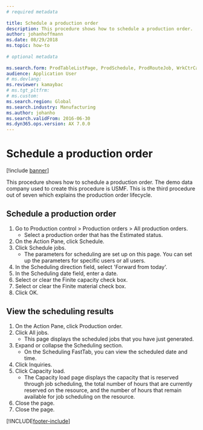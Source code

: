 ```yaml
--- 
# required metadata 
 
title: Schedule a production order
description: This procedure shows how to schedule a production order. 
author: johanhoffmann
ms.date: 08/29/2018
ms.topic: how-to 
 
# optional metadata 
 
ms.search.form: ProdTableListPage, ProdSchedule, ProdRouteJob, WrkCtrCapResSum, ProdRouteJobSched, ProductionOrderScheduleDetails
audience: Application User 
# ms.devlang:  
ms.reviewer: kamaybac
# ms.tgt_pltfrm:  
# ms.custom:  
ms.search.region: Global
ms.search.industry: Manufacturing
ms.author: johanho
ms.search.validFrom: 2016-06-30 
ms.dyn365.ops.version: AX 7.0.0 
---
```

# Schedule a production order

[!include [banner](../../includes/banner.md)]

This procedure shows how to schedule a production order. The demo data company used to create this procedure is USMF. This is the third procedure out of seven which explains the production order lifecycle.


## Schedule a production order
1. Go to Production control > Production orders > All production orders.
    * Select a production order that has the Estimated status.  
2. On the Action Pane, click Schedule.
3. Click Schedule jobs.
    * The parameters for scheduling are set up on this page. You can set up the parameters for specific users or all users.  
4. In the Scheduling direction field, select 'Forward from today'.
5. In the Scheduling date field, enter a date.
6. Select or clear the Finite capacity check box.
7. Select or clear the Finite material check box.
8. Click OK.

## View the scheduling results
1. On the Action Pane, click Production order.
2. Click All jobs.
    * This page displays the scheduled jobs that you have just generated.  
3. Expand or collapse the Scheduling section.
    * On the Scheduling FastTab, you can view the scheduled date and time.  
4. Click Inquiries.
5. Click Capacity load.
    * The Capacity load page displays the capacity that is reserved through job scheduling, the total number of hours that are currently reserved on the resource, and the number of hours that remain available for job scheduling on the resource.  
6. Close the page.
7. Close the page.



[!INCLUDE[footer-include](../../../includes/footer-banner.md)]